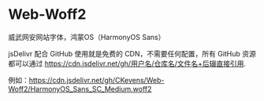 # Web-Woff2

威武网安网站字体，鸿蒙OS（HarmonyOS Sans）

jsDelivr 配合 GitHub 使用就是免费的 CDN，不需要任何配置，所有 GitHub 资源都可以通过 https://cdn.jsdelivr.net/gh/用户名/仓库名/文件名+后辍直接引用.

例如：https://cdn.jsdelivr.net/gh/CKevens/Web-Woff2/HarmonyOS_Sans_SC_Medium.woff2
